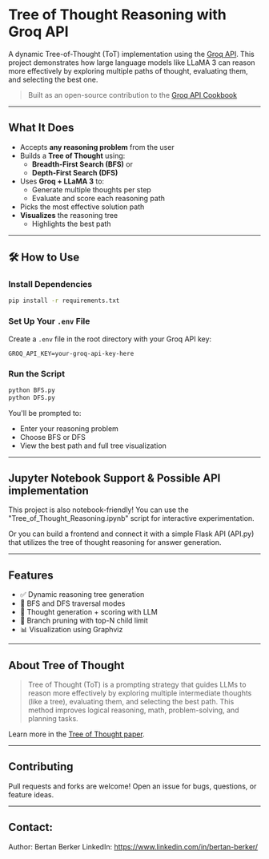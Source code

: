 # Tree of Thought Reasoning with Groq API

A dynamic Tree-of-Thought (ToT) implementation using the [Groq API](https://console.groq.com/docs). This project demonstrates how large language models like LLaMA 3 can reason more effectively by exploring multiple paths of thought, evaluating them, and selecting the best one.

> Built as an open-source contribution to the [Groq API Cookbook](https://github.com/groq/groq-api-cookbook)

---

## What It Does

- Accepts **any reasoning problem** from the user
- Builds a **Tree of Thought** using:
  - **Breadth-First Search (BFS)** or
  - **Depth-First Search (DFS)**
- Uses **Groq + LLaMA 3** to:
  - Generate multiple thoughts per step
  - Evaluate and score each reasoning path
- Picks the most effective solution path
- **Visualizes** the reasoning tree
  - Highlights the best path

---

## 🛠 How to Use

### Install Dependencies

```bash
pip install -r requirements.txt
```
### Set Up Your `.env` File

Create a `.env` file in the root directory with your Groq API key:

```env
GROQ_API_KEY=your-groq-api-key-here
```

### Run the Script

```bash
python BFS.py
python DFS.py
```

You'll be prompted to:
- Enter your reasoning problem
- Choose BFS or DFS
- View the best path and full tree visualization

---

## Jupyter Notebook Support & Possible API implementation

This project is also notebook-friendly! You can use the "Tree_of_Thought_Reasoning.ipynb" script for interactive experimentation.

Or you can build a frontend and connect it with a simple Flask API (API.py) that utilizes the tree of thought reasoning for answer generation.

---

## Features

- ✅ Dynamic reasoning tree generation
- 🔄 BFS and DFS traversal modes
- 🧠 Thought generation + scoring with LLM
- 🌱 Branch pruning with top-N child limit
- 📊 Visualization using Graphviz

---

## About Tree of Thought

> Tree of Thought (ToT) is a prompting strategy that guides LLMs to reason more effectively by exploring multiple intermediate thoughts (like a tree), evaluating them, and selecting the best path. This method improves logical reasoning, math, problem-solving, and planning tasks.

Learn more in the [Tree of Thought paper](https://arxiv.org/abs/2305.10601).

---

## Contributing

Pull requests and forks are welcome! Open an issue for bugs, questions, or feature ideas.

---

## Contact:
Author: Bertan Berker
LinkedIn: https://www.linkedin.com/in/bertan-berker/